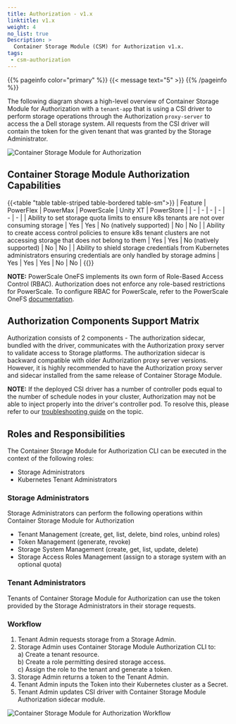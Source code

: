 ```yaml
---
title: Authorization - v1.x
linktitle: v1.x
weight: 4 
no_list: true
Description: >
  Container Storage Module (CSM) for Authorization v1.x.
tags:
 - csm-authorization
---
```


{{% pageinfo color="primary" %}}
{{< message text="5" >}} 
{{% /pageinfo %}}

The following diagram shows a high-level overview of Container Storage Module for Authorization with a `tenant-app` that is using a CSI driver to perform storage operations through the Authorization `proxy-server` to access the a Dell storage system. All requests from the CSI driver will contain the token for the given tenant that was granted by the Storage Administrator.

![Container Storage Module for Authorization](../../../../images/authorization/v1.x/karavi-authorization-example.png "Container Storage Module for Authorization")

## Container Storage Module Authorization Capabilities
{{<table "table table-striped table-bordered table-sm">}}
| Feature | PowerFlex | PowerMax | PowerScale | Unity XT | PowerStore |
| - | - | - | - | - | - |
| Ability to set storage quota limits to ensure k8s tenants are not over consuming storage | Yes | Yes | No (natively supported) | No | No |
| Ability to create access control policies to ensure k8s tenant clusters are not accessing storage that does not belong to them | Yes | Yes | No (natively supported) | No | No |
| Ability to shield storage credentials from Kubernetes administrators ensuring credentials are only handled by storage admins | Yes | Yes | Yes | No | No |
{{</table>}}

**NOTE:** PowerScale OneFS implements its own form of Role-Based Access Control (RBAC). Authorization does not enforce any role-based restrictions for PowerScale. To configure RBAC for PowerScale, refer to the PowerScale OneFS [documentation](https://www.dell.com/support/home/en-us/product-support/product/isilon-onefs/docs).

## Authorization Components Support Matrix
Authorization consists of 2 components - The authorization sidecar, bundled with the driver, communicates with the Authorization proxy server to validate access to Storage platforms. The authorization sidecar is backward compatible with older Authorization proxy server versions. However, it is highly recommended to have the Authorization proxy server and sidecar installed from the same release of Container Storage Module.

**NOTE:** If the deployed CSI driver has a number of controller pods equal to the number of schedule nodes in your cluster, Authorization may not be able to inject properly into the driver's controller pod.
To resolve this, please refer to our [troubleshooting guide](./troubleshooting) on the topic.

## Roles and Responsibilities

The Container Storage Module for Authorization CLI can be executed in the context of the following roles:
- Storage Administrators
- Kubernetes Tenant Administrators

### Storage Administrators

Storage Administrators can perform the following operations within Container Storage Module for Authorization

- Tenant Management (create, get, list, delete, bind roles, unbind roles)
- Token Management (generate, revoke)
- Storage System Management (create, get, list, update, delete)
- Storage Access Roles Management (assign to a storage system with an optional quota)

### Tenant Administrators

Tenants of Container Storage Module  for Authorization can use the token provided by the Storage Administrators in their storage requests.

### Workflow

1) Tenant Admin requests storage from a Storage Admin.
2) Storage Admin uses Container Storage Module Authorization CLI to:<br>
    a) Create a tenant resource.<br>
    b) Create a role permitting desired storage access.<br>
    c) Assign the role to the tenant and generate a token.<br>
3) Storage Admin returns a token to the Tenant Admin.
4) Tenant Admin inputs the Token into their Kubernetes cluster as a Secret.
5) Tenant Admin updates CSI driver with Container Storage Module Authorization sidecar module.

![Container Storage Module for Authorization Workflow](../../../../images/authorization/v1.x/design2.png "Authorization Workflow")
